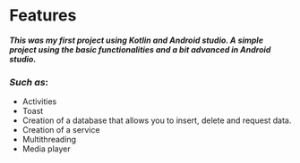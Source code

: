 # Features


*****This was my first project using Kotlin and Android studio. A simple project using the basic functionalities and a bit advanced in Android studio.*****

### *Such as*:
- Activities
- Toast
- Creation of a database that allows you to insert, delete and request data.
- Creation of a service
- Multithreading
- Media player
